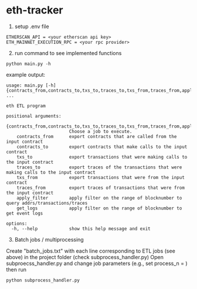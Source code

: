 # eth-tracker

1. setup .env file

```
ETHERSCAN_API = <your etherscan api key>
ETH_MAINNET_EXECUTION_RPC = <your rpc provider>
```


2. run command to see implemented functions

```
python main.py -h
```
example output:

```
usage: main.py [-h] {contracts_from,contracts_to,txs_to,traces_to,txs_from,traces_from,apply_filter,get_logs} ...

eth ETL program

positional arguments:
  {contracts_from,contracts_to,txs_to,traces_to,txs_from,traces_from,apply_filter,get_logs}
                        Choose a job to execute.
    contracts_from      export contracts that are called from the input contract
    contracts_to        export contracts that make calls to the input contract
    txs_to              export transactions that were making calls to the input contract
    traces_to           export traces of the transactions that were making calls to the input contract
    txs_from            export transactions that were from the input contract
    traces_from         export traces of transactions that were from the input contract
    apply_filter        apply filter on the range of blocknumber to query addrs/transactions/traces
    get_logs            apply filter on the range of blocknumber to get event logs

options:
  -h, --help            show this help message and exit
```

3. Batch jobs / multiprocessing

Create "batch_jobs.txt" with each line corresponding to ETL jobs (see above) in the project folder (check subprocess_handler.py)
Open subproecss_handler.py and change job parameters (e.g., set process_n = <number of process>)
then run
```
python subprocess_handler.py
```
